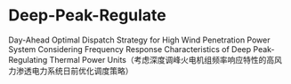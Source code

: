 # Deep-Peak-Regulate
Day-Ahead Optimal Dispatch Strategy for High Wind Penetration Power System Considering Frequency Response Characteristics of Deep Peak-Regulating Thermal Power Units（考虑深度调峰火电机组频率响应特性的高风力渗透电力系统日前优化调度策略）
